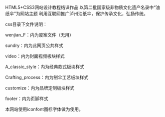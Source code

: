 HTML5+CSS3网站设计教程结课作品
以第二批国家级非物质文化遗产名录中“油纸伞”为网站主题
利用互联网推广泸州油纸伞，保护传承文化，弘扬传统。




css目录下文件说明：


wenjian_F：内为废案文件（无用）

sundry：内为此网页公共样式

video：内为封面视频板块样式

A_classic_style：内为经典款式板块样式

Crafting_process：内为制伞工艺板块样式

customize：内为品牌定制板块样式

footer：内为页脚样式



本网站使用iconfont图标字体做为使用。

